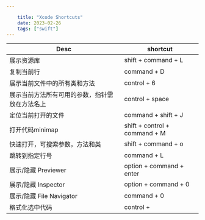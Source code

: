 ```yaml
---

    title: "Xcode Shortcuts"
    date: 2023-02-26
    tags: ["swift"]
---
```


| Desc                    | shortcut                     |
|-------------------------|------------------------------|
| 展示资源库                   | shift + command + L          |
| 复制当前行                   | command + D                  |
| 展示当前文件中的所有类和方法          | control + 6                  |
| 展示当前方法所有可用的参数，指针需放在方法名上 | control + space              |
| 定位当前打开的文件               | command + shift + J          |
| 打开代码minimap             | shift + control + command + M |
| 快速打开，可搜索参数，方法和类         | shift + command + o          |
| 跳转到指定行号                 | command + L                  |
| 展示/隐藏 Previewer         | option + command + enter     |
| 展示/隐藏 Inspector         | option + command + 0         |
| 展示/隐藏 File Navigator    | command + 0                  |
| 格式化选中代码                 | control +                    |
